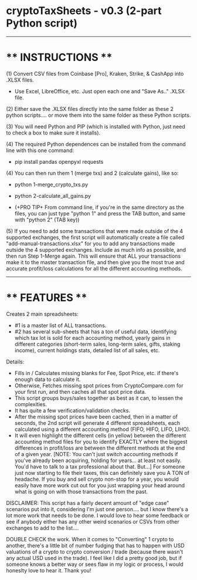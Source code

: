 # cryptoTaxSheets - v0.3 (2-part Python script)

______________________
__** INSTRUCTIONS **__
======================

(1) Convert CSV files from Coinbase [Pro], Kraken, Strike, & CashApp into .XLSX files.
- Use Excel, LibreOffice, etc.  Just open each one and "Save As.." .XLSX file.

(2) Either save the .XLSX files directly into the same folder as these 2 python scripts.... or move them into the same folder as these Python scripts.

(3) You will need Python and PIP (which is installed with Python, just need to check a box to make sure it installs).

(4) The required Python dependences can be installed from the command line with this one command:
  - pip install pandas openpyxl requests

(4) You can then run them 1 (merge txs) and 2 (calculate gains), like so:
  -  python 1-merge_crypto_txs.py
  -  python 2-calculate_all_gains.py

  - (+PRO TIP+  From command line, if you're in the same directory as the files, you can just type "python 1" and press the TAB button, and same with "python 2" (TAB key))
 
(5) If you need to add some transactions that were made outside of the 4 supported exchanges, the first script will automatically create a file called "add-manual-transactions.xlsx" for you to add any transactions made outside the 4 supported exchanges.  Include as much info as possible, and then run Step 1-Merge again. This will ensure that ALL your transactions make it to the master transaction file, and then give you the most true and accurate profit/loss calculations for all the different accounting methods.


__________________
__** FEATURES **__
==================

Creates 2 main spreadsheets:
- #1 is a master list of ALL transactions.
- #2 has several sub-sheets that has a ton of useful data, identifying which tax lot is sold for each accounting method, yearly gains in different categories (short-term sales, long-term sales, gifts, staking income), current holdings stats, detailed list of all sales, etc.

Details:
- Fills in / Calculates missing blanks for Fee, Spot Price, etc. if there's enough data to calculate it.
- Otherwise, Fetches missing spot prices from CryptoCompare.com for your first run, and then caches all that spot price data.
- This script groups buys/sales together as best as it can, to lessen the complexities.
- It has quite a few verification/validation checks. 
- After the missing spot prices have been cached, then in a matter of seconds, the 2nd script will generate 4 different spreadsheets, each calculated using a different accounting method (FIFO, HIFO, LIFO, LIHO).
- It will even highlight the different cells (in yellow) between the different accounting method files for you to identify EXACTLY where the biggest differences in profit/loss are between the different methods at the end of a given year.  [NOTE:  You can't just switch accounting methods if you've already been acquiring, holding for years... at least not easily.  You'd have to talk to a tax professional about that.  But...] For someone just now starting to file their taxes, this can definitely save you A TON of headache.  If you buy and sell crypto non-stop for a year, you would easily have more work cut out for you just wrapping your head around what is going on with those transactions from the past.


DISCLAIMER:  This script has a fairly decent amount of "edge case" scenarios put into it, considering I'm just one person.... but I know there's a lot more work that needs to be done.  I would love to hear some feedback or see if anybody either has any other weird scenarios or CSVs from other exchanges to add to the list....    

DOUBLE CHECK the work.  When it comes to "Converting" 1 crypto to another, there's a little bit of number fudging that has to happen with USD valuations of a crypto to crypto conversion / trade (because there wasn't any actual USD used in the trade).  I feel like I did a pretty good job, but if someone knows a better way or sees flaw in my logic or process, I would honeslty love to hear it.  Thank you!
